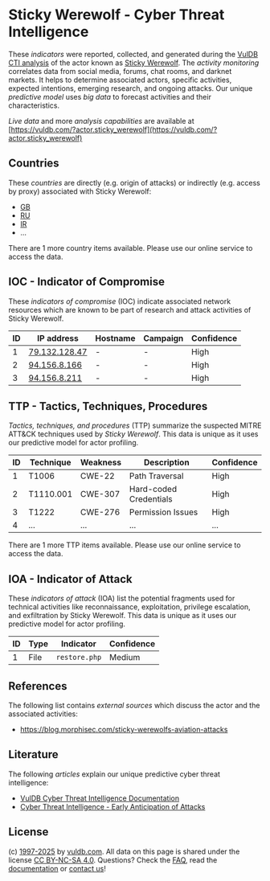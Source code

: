 # Sticky Werewolf - Cyber Threat Intelligence

These _indicators_ were reported, collected, and generated during the [VulDB CTI analysis](https://vuldb.com/?kb.cti) of the actor known as [Sticky Werewolf](https://vuldb.com/?actor.sticky_werewolf). The _activity monitoring_ correlates data from social media, forums, chat rooms, and darknet markets. It helps to determine associated actors, specific activities, expected intentions, emerging research, and ongoing attacks. Our unique _predictive model_ uses _big data_ to forecast activities and their characteristics.

_Live data_ and more _analysis capabilities_ are available at [https://vuldb.com/?actor.sticky_werewolf](https://vuldb.com/?actor.sticky_werewolf)

## Countries

These _countries_ are directly (e.g. origin of attacks) or indirectly (e.g. access by proxy) associated with Sticky Werewolf:

* [GB](https://vuldb.com/?country.gb)
* [RU](https://vuldb.com/?country.ru)
* [IR](https://vuldb.com/?country.ir)
* ...

There are 1 more country items available. Please use our online service to access the data.

## IOC - Indicator of Compromise

These _indicators of compromise_ (IOC) indicate associated network resources which are known to be part of research and attack activities of Sticky Werewolf.

ID | IP address | Hostname | Campaign | Confidence
-- | ---------- | -------- | -------- | ----------
1 | [79.132.128.47](https://vuldb.com/?ip.79.132.128.47) | - | - | High
2 | [94.156.8.166](https://vuldb.com/?ip.94.156.8.166) | - | - | High
3 | [94.156.8.211](https://vuldb.com/?ip.94.156.8.211) | - | - | High

## TTP - Tactics, Techniques, Procedures

_Tactics, techniques, and procedures_ (TTP) summarize the suspected MITRE ATT&CK techniques used by _Sticky Werewolf_. This data is unique as it uses our predictive model for actor profiling.

ID | Technique | Weakness | Description | Confidence
-- | --------- | -------- | ----------- | ----------
1 | T1006 | CWE-22 | Path Traversal | High
2 | T1110.001 | CWE-307 | Hard-coded Credentials | High
3 | T1222 | CWE-276 | Permission Issues | High
4 | ... | ... | ... | ...

There are 1 more TTP items available. Please use our online service to access the data.

## IOA - Indicator of Attack

These _indicators of attack_ (IOA) list the potential fragments used for technical activities like reconnaissance, exploitation, privilege escalation, and exfiltration by Sticky Werewolf. This data is unique as it uses our predictive model for actor profiling.

ID | Type | Indicator | Confidence
-- | ---- | --------- | ----------
1 | File | `restore.php` | Medium

## References

The following list contains _external sources_ which discuss the actor and the associated activities:

* https://blog.morphisec.com/sticky-werewolfs-aviation-attacks

## Literature

The following _articles_ explain our unique predictive cyber threat intelligence:

* [VulDB Cyber Threat Intelligence Documentation](https://vuldb.com/?kb.cti)
* [Cyber Threat Intelligence - Early Anticipation of Attacks](https://www.scip.ch/en/?labs.20201022)

## License

(c) [1997-2025](https://vuldb.com/?kb.changelog) by [vuldb.com](https://vuldb.com/?kb.about). All data on this page is shared under the license [CC BY-NC-SA 4.0](https://creativecommons.org/licenses/by-nc-sa/4.0/). Questions? Check the [FAQ](https://vuldb.com/?kb.faq), read the [documentation](https://vuldb.com/?kb) or [contact us](https://vuldb.com/?contact)!
